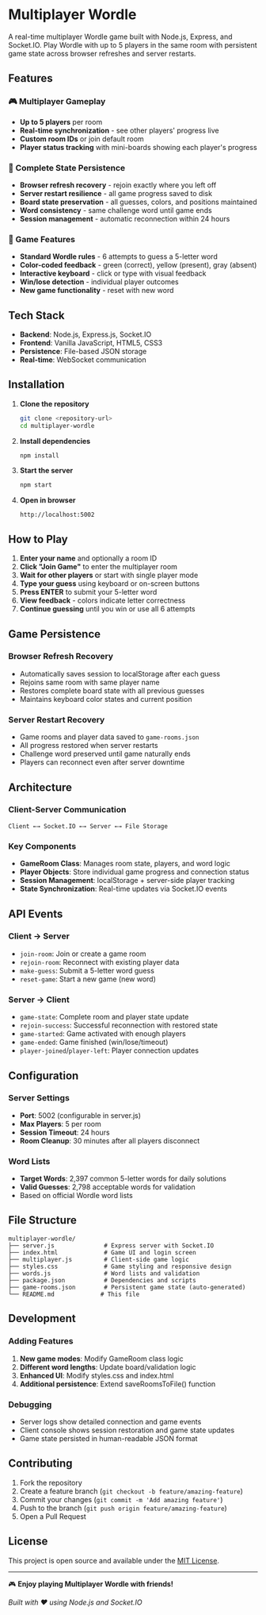 # Multiplayer Wordle

A real-time multiplayer Wordle game built with Node.js, Express, and Socket.IO. Play Wordle with up to 5 players in the same room with persistent game state across browser refreshes and server restarts.

## Features

### 🎮 Multiplayer Gameplay
- **Up to 5 players** per room
- **Real-time synchronization** - see other players' progress live
- **Custom room IDs** or join default room
- **Player status tracking** with mini-boards showing each player's progress

### 🔄 Complete State Persistence
- **Browser refresh recovery** - rejoin exactly where you left off
- **Server restart resilience** - all game progress saved to disk
- **Board state preservation** - all guesses, colors, and positions maintained
- **Word consistency** - same challenge word until game ends
- **Session management** - automatic reconnection within 24 hours

### 🎯 Game Features
- **Standard Wordle rules** - 6 attempts to guess a 5-letter word
- **Color-coded feedback** - green (correct), yellow (present), gray (absent)
- **Interactive keyboard** - click or type with visual feedback
- **Win/lose detection** - individual player outcomes
- **New game functionality** - reset with new word

## Tech Stack

- **Backend**: Node.js, Express.js, Socket.IO
- **Frontend**: Vanilla JavaScript, HTML5, CSS3
- **Persistence**: File-based JSON storage
- **Real-time**: WebSocket communication

## Installation

1. **Clone the repository**
   ```bash
   git clone <repository-url>
   cd multiplayer-wordle
   ```

2. **Install dependencies**
   ```bash
   npm install
   ```

3. **Start the server**
   ```bash
   npm start
   ```

4. **Open in browser**
   ```
   http://localhost:5002
   ```

## How to Play

1. **Enter your name** and optionally a room ID
2. **Click "Join Game"** to enter the multiplayer room
3. **Wait for other players** or start with single player mode
4. **Type your guess** using keyboard or on-screen buttons
5. **Press ENTER** to submit your 5-letter word
6. **View feedback** - colors indicate letter correctness
7. **Continue guessing** until you win or use all 6 attempts

## Game Persistence

### Browser Refresh Recovery
- Automatically saves session to localStorage after each guess
- Rejoins same room with same player name
- Restores complete board state with all previous guesses
- Maintains keyboard color states and current position

### Server Restart Recovery  
- Game rooms and player data saved to `game-rooms.json`
- All progress restored when server restarts
- Challenge word preserved until game naturally ends
- Players can reconnect even after server downtime

## Architecture

### Client-Server Communication
```
Client ←→ Socket.IO ←→ Server ←→ File Storage
```

### Key Components
- **GameRoom Class**: Manages room state, players, and word logic
- **Player Objects**: Store individual game progress and connection status
- **Session Management**: localStorage + server-side player tracking
- **State Synchronization**: Real-time updates via Socket.IO events

## API Events

### Client → Server
- `join-room`: Join or create a game room
- `rejoin-room`: Reconnect with existing player data
- `make-guess`: Submit a 5-letter word guess
- `reset-game`: Start a new game (new word)

### Server → Client
- `game-state`: Complete room and player state update
- `rejoin-success`: Successful reconnection with restored state
- `game-started`: Game activated with enough players
- `game-ended`: Game finished (win/lose/timeout)
- `player-joined`/`player-left`: Player connection updates

## Configuration

### Server Settings
- **Port**: 5002 (configurable in server.js)
- **Max Players**: 5 per room
- **Session Timeout**: 24 hours
- **Room Cleanup**: 30 minutes after all players disconnect

### Word Lists
- **Target Words**: 2,397 common 5-letter words for daily solutions
- **Valid Guesses**: 2,798 acceptable words for validation
- Based on official Wordle word lists

## File Structure

```
multiplayer-wordle/
├── server.js              # Express server with Socket.IO
├── index.html             # Game UI and login screen
├── multiplayer.js         # Client-side game logic
├── styles.css             # Game styling and responsive design
├── words.js               # Word lists and validation
├── package.json           # Dependencies and scripts
├── game-rooms.json        # Persistent game state (auto-generated)
└── README.md             # This file
```

## Development

### Adding Features
1. **New game modes**: Modify GameRoom class logic
2. **Different word lengths**: Update board/validation logic  
3. **Enhanced UI**: Modify styles.css and index.html
4. **Additional persistence**: Extend saveRoomsToFile() function

### Debugging
- Server logs show detailed connection and game events
- Client console shows session restoration and game state updates
- Game state persisted in human-readable JSON format

## Contributing

1. Fork the repository
2. Create a feature branch (`git checkout -b feature/amazing-feature`)
3. Commit your changes (`git commit -m 'Add amazing feature'`)
4. Push to the branch (`git push origin feature/amazing-feature`)  
5. Open a Pull Request

## License

This project is open source and available under the [MIT License](LICENSE).

---

🎮 **Enjoy playing Multiplayer Wordle with friends!** 

*Built with ❤️ using Node.js and Socket.IO*